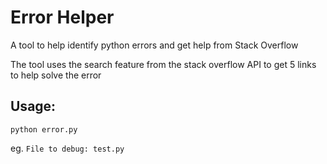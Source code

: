 # Error Helper
 A tool to help identify python errors and get help from Stack Overflow

 The tool uses the search feature from the stack overflow API to get 5 links to help solve the error

## Usage:

`python error.py`

eg.
`File to debug: test.py`
